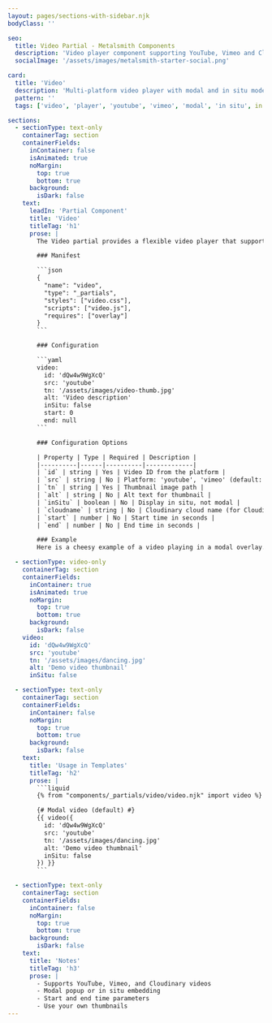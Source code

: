 ```yaml
---
layout: pages/sections-with-sidebar.njk
bodyClass: ''

seo:
  title: Video Partial - Metalsmith Components
  description: 'Video player component supporting YouTube, Vimeo and Cloudinary sources'
  socialImage: '/assets/images/metalsmith-starter-social.png'

card:
  title: 'Video'
  description: 'Multi-platform video player with modal and in situ modes'
  pattern: ''
  tags: ['video', 'player', 'youtube', 'vimeo', 'modal', 'in situ', in place]

sections:
  - sectionType: text-only
    containerTag: section
    containerFields:
      inContainer: false
      isAnimated: true
      noMargin:
        top: true
        bottom: true
      background:
        isDark: false
    text:
      leadIn: 'Partial Component'
      title: 'Video'
      titleTag: 'h1'
      prose: |
        The Video partial provides a flexible video player that supports YouTube, Vimeo, and Cloudinary video sources. It can display videos in modal overlays or in situ, with customizable thumbnails and play controls.

        ### Manifest

        ```json
        {
          "name": "video",
          "type": "_partials",
          "styles": ["video.css"],
          "scripts": ["video.js"],
          "requires": ["overlay"]
        }
        ```

        ### Configuration

        ```yaml
        video:
          id: 'dQw4w9WgXcQ'
          src: 'youtube'
          tn: '/assets/images/video-thumb.jpg'
          alt: 'Video description'
          inSitu: false
          start: 0
          end: null
        ```

        ### Configuration Options

        | Property | Type | Required | Description |
        |----------|------|----------|-------------|
        | `id` | string | Yes | Video ID from the platform |
        | `src` | string | No | Platform: 'youtube', 'vimeo' (default: 'youtube') |
        | `tn` | string | Yes | Thumbnail image path |
        | `alt` | string | No | Alt text for thumbnail |
        | `inSitu` | boolean | No | Display in situ, not modal |
        | `cloudname` | string | No | Cloudinary cloud name (for Cloudinary videos) |
        | `start` | number | No | Start time in seconds |
        | `end` | number | No | End time in seconds |

        ### Example
        Here is a cheesy example of a video playing in a modal overlay.

  - sectionType: video-only
    containerTag: section
    containerFields:
      inContainer: true
      isAnimated: true
      noMargin:
        top: true
        bottom: true
      background:
        isDark: false
    video:
      id: 'dQw4w9WgXcQ'
      src: 'youtube'
      tn: '/assets/images/dancing.jpg'
      alt: 'Demo video thumbnail'
      inSitu: false

  - sectionType: text-only
    containerTag: section
    containerFields:
      inContainer: false
      noMargin:
        top: true
        bottom: true
      background:
        isDark: false
    text:
      title: 'Usage in Templates'
      titleTag: 'h2'
      prose: |
        ```liquid
        {% from "components/_partials/video/video.njk" import video %}

        {# Modal video (default) #}
        {{ video({
          id: 'dQw4w9WgXcQ'
          src: 'youtube'
          tn: '/assets/images/dancing.jpg'
          alt: 'Demo video thumbnail'
          inSitu: false
        }) }}
        ```

  - sectionType: text-only
    containerTag: section
    containerFields:
      inContainer: false
      noMargin:
        top: true
        bottom: true
      background:
        isDark: false
    text:
      title: 'Notes'
      titleTag: 'h3'
      prose: |
        - Supports YouTube, Vimeo, and Cloudinary videos
        - Modal popup or in situ embedding
        - Start and end time parameters
        - Use your own thumbnails
---
```

